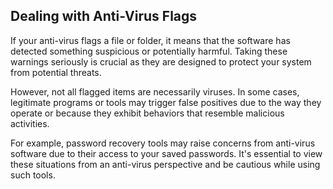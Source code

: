 ## Dealing with Anti-Virus Flags

If your anti-virus flags a file or folder, it means that the software has detected something suspicious or potentially harmful. Taking these warnings seriously is crucial as they are designed to protect your system from potential threats.

However, not all flagged items are necessarily viruses. In some cases, legitimate programs or tools may trigger false positives due to the way they operate or because they exhibit behaviors that resemble malicious activities.

For example, password recovery tools may raise concerns from anti-virus software due to their access to your saved passwords. It's essential to view these situations from an anti-virus perspective and be cautious while using such tools.
